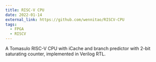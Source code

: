 ```yaml
---
title: RISC-V CPU
date: 2022-01-14
external_link: https://github.com/wennitao/RISCV-CPU
tags:
  - FPGA
  - RISCV
---
```


A Tomasulo RISC-V CPU with iCache and branch predictor with 2-bit saturating counter, implemented
in Verilog RTL.

<!--more-->
